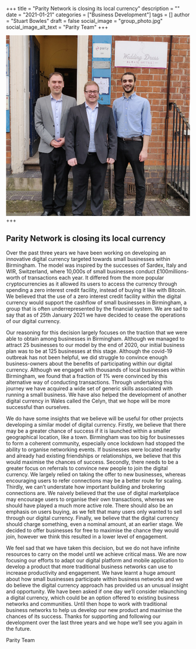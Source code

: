 +++
title = "Parity Network is closing its local currency"
description = ""
date = "2021-01-21"
categories = ["Business Development"]
tags = []
author = "Stuart Bowles"
draft = false
social_image = "group_photo.jpg"
social_image_alt_text = "Parity Team"
+++

![Screenshot](group_photo.jpg)
+++


## Parity Network is closing its local currency

Over the past three years we have been working on developing an innovative digital currency targeted towards small businesses within Birmingham. The model was inspired by the successes of Sardex, Italy and WIR, Switzerland, where 10,000s of small businesses conduct £100millions-worth of transactions each year. It differed from the more popular cryptocurrencies as it allowed its users to access the currency through spending a zero interest credit facility, instead of buying it like with Bitcoin. We believed that the use of a zero interest credit facility within the digital currency would support the cashflow of small businesses in Birmingham, a group that is often underrepresented by the financial system. We are sad to say that as of 25th January 2021 we have decided to cease the operations of our digital currency.

Our reasoning for this decision largely focuses on the traction that we were able to obtain among businesses in Birmingham. Although we managed to attract 25 businesses to our model by the end of 2020, our initial business plan was to be at 125 businesses at this stage. Although the covid-19 outbreak has not been helpful, we did struggle to convince enough business-owners about the benefits of participating within our digital currency. Although we engaged with thousands of local businesses within Birmingham, we found that a fraction of 1% were convinced by this alternative way of conducting transactions. Through undertaking this journey we have acquired a wide set of generic skills associated with running a small business. We have also helped the development of another digital currency in Wales called the Celyn, that we hope will be more successful than ourselves.

We do have some insights that we believe will be useful for other projects developing a similar model of digital currency. Firstly, we believe that there may be a greater chance of success if it is launched within a smaller geographical location, like a town. Birmingham was too big for businesses to form a coherent community, especially once lockdown had stopped the ability to organise networking events. If businesses were located nearby and already had existing friendships or relationships, we believe that this would maximise the chances of success. Secondly, there needs to be a greater focus on referrals to convince new people to join the digital currency. We largely relied on taking the offer to new businesses, whereas encouraging users to refer connections may be a better route for scaling. Thirdly, we can’t understate how important building and brokering connections are. We naively believed that the use of digital marketplace may encourage users to organise their own transactions, whereas we should have played a much more active role. There should also be an emphasis on users buying, as we felt that many users only wanted to sell through our digital currency. Finally, we believe that the digital currency should charge something, even a nominal amount, at an earlier stage. We decided to offer businesses for free to maximise the chance they would join, however we think this resulted in a lower level of engagement. 

We feel sad that we have taken this decision, but we do not have infinite resources to carry on the model until we achieve critical mass. We are now focusing our efforts to adapt our digital platform and mobile application to develop a product that more traditional business networks can use to increase productivity and engagement. We have learnt a huge amount about how small businesses participate within business networks and we do believe the digital currency approach has provided us an unusual insight and opportunity. We have been asked if one day we’ll consider relaunching a digital currency, which could be an option offered to existing business networks and communities. Until then hope to work with traditional business networks to help us develop our new product and maximise the chances of its success. Thanks for supporting and following our development over the last three years and we hope we’ll see you again in the future.

Parity Team
